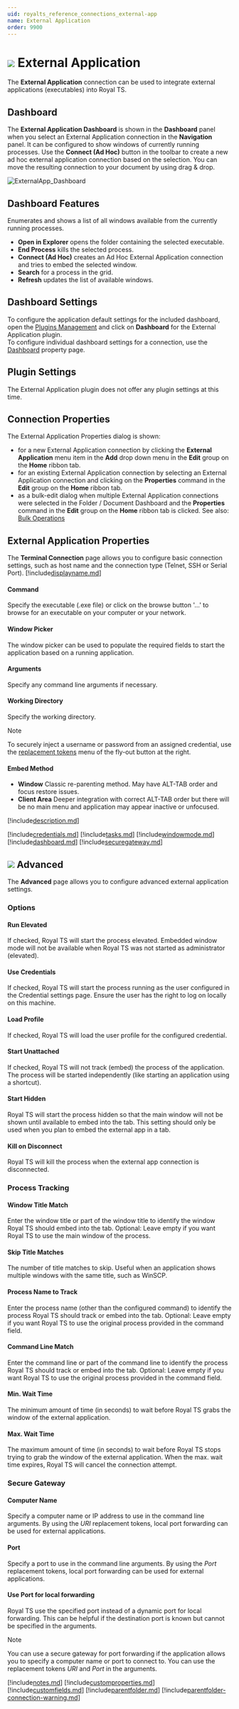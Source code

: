 ```yaml
---
uid: royalts_reference_connections_external-app
name: External Application
order: 9900
---
```


# ![](/r2021/images/RoyalTS/Plugins/Connections/ExternalApp/SVG_PluginIcon_32.svg#img_header) External Application
The **External Application** connection can be used to integrate external applications (executables) into Royal TS.

## Dashboard
The **External Application Dashboard** is shown in the **Dashboard** panel when you select an External Application connection in the **Navigation** panel. It can be configured to show windows of currently running processes. Use the **Connect (Ad Hoc)** button in the toolbar to create a new ad hoc external application connection based on the selection. You can move the resulting connection to your document by using drag & drop.

![ExternalApp_Dashboard](/r2021/images/RoyalTS/Plugins/Connections/ExternalApp/externalapp_dashboard.png)

## Dashboard Features
Enumerates and shows a list of all windows available from the currently running processes.

- **Open in Explorer** opens the folder containing the selected executable.
- **End Process** kills the selected process.
- **Connect (Ad Hoc)** creates an Ad Hoc External Application connection and tries to embed the selected window.
- **Search** for a process in the grid.
- **Refresh** updates the list of available windows.

## Dashboard Settings
To configure the application default settings for the included dashboard, open the [Plugins Management](xref:royalts_intro_plugins) and click on **Dashboard** for the External Application plugin.  
To configure individual dashboard settings for a connection, use the [Dashboard](#dashboard) property page.

## Plugin Settings
The External Application plugin does not offer any plugin settings at this time.

## Connection Properties
The External Application Properties dialog is shown:
- for a new External Application connection by clicking the **External Application** menu item in the **Add** drop down menu in the **Edit** group on the **Home** ribbon tab.
- for an existing External Application connection by selecting an External Application connection and clicking on the **Properties** command in the **Edit** group on the **Home** ribbon tab.
- as a bulk-edit dialog when multiple External Application connections were selected in the Folder / Document Dashboard and the **Properties** command in the **Edit** group on the **Home** ribbon tab is clicked. See also: [Bulk Operations](xref:royalts_tutorials_bulk)

## External Application Properties
The **Terminal Connection** page allows you to configure basic connection settings, such as host name and the connection type (Telnet, SSH or Serial Port).
[!include[displayname.md](~/royalts/_shared/displayname.md)]

#### Command
Specify the executable (.exe file) or click on the browse button '...' to browse for an executable on your computer or your network.

#### Window Picker
The window picker can be used to populate the required fields to start the application based on a running application.

#### Arguments
Specify any command line arguments if necessary.

#### Working Directory
Specify the working directory.

> [!Note]
> To securely inject a username or password from an assigned credential, use the [replacement tokens](xref:royalts_advanced_tokens) menu of the fly-out button at the right.

#### Embed Method

- **Window** Classic re-parenting method. May have ALT-TAB order and focus restore issues.
- **Client Area** Deeper integration with correct ALT-TAB order but there will be no main menu and application may appear inactive or unfocused.

[!include[description.md](~/royalts/_shared/description.md)]

[!include[credentials.md](~/royalts/_shared/credentials.md)]
[!include[tasks.md](~/royalts/_shared/tasks.md)]
[!include[windowmode.md](~/royalts/_shared/windowmode.md)]
[!include[dashboard.md](~/royalts/_shared/dashboard.md)]
[!include[securegateway.md](~/royalts/_shared/securegateway.md)]

## ![](/r2021/images/RoyalTS/Plugins/Connections/ExternalApp/SVG_PageAdvanced_32.svg#img_header) Advanced
The **Advanced** page allows you to configure advanced external application settings.

### Options
#### Run Elevated
If checked, Royal TS will start the process elevated. Embedded window mode will not be available when Royal TS was not started as administrator (elevated).

#### Use Credentials
If checked, Royal TS will start the process running as the user configured in the Credential settings page. Ensure the user has the right to log on locally on this machine.

#### Load Profile
If checked, Royal TS will load the user profile for the configured credential.

#### Start Unattached
If checked, Royal TS will not track (embed) the process of the application. The process will be started independently (like starting an application using a shortcut).

#### Start Hidden
Royal TS will start the process hidden so that the main window will not be shown until available to embed into the tab. This setting should only be used when you plan to embed the external app in a tab.

#### Kill on Disconnect
Royal TS will kill the process when the external app connection is disconnected.

### Process Tracking
#### Window Title Match
Enter the window title or part of the window title to identify the window Royal TS should embed into the tab. Optional: Leave empty if you want Royal TS to use the main window of the process.

#### Skip Title Matches
The number of title matches to skip. Useful when an application shows multiple windows with the same title, such as WinSCP.

#### Process Name to Track
Enter the process name (other than the configured command) to identify the process Royal TS should track or embed into the tab. Optional: Leave empty if you want Royal TS to use the original process provided in the command field.

#### Command Line Match
Enter the command line or part of the command line to identify the process Royal TS should track or embed into the tab. Optional: Leave empty if you want Royal TS to use the original process provided in the command field.

#### Min. Wait Time
The minimum amount of time (in seconds) to wait before Royal TS grabs the window of the external application.

#### Max. Wait Time
The maximum amount of time (in seconds) to wait before Royal TS stops trying to grab the window of the external application. When the max. wait time expires, Royal TS will cancel the connection attempt.

### Secure Gateway
#### Computer Name
Specify a computer name or IP address to use in the command line arguments. By using the $URI$ replacement tokens, local port forwarding can be used for external applications.

#### Port
Specify a port to use in the command line arguments. By using the $Port$ replacement tokens, local port forwarding can be used for external applications.

#### Use Port for local forwarding
Royal TS use the specified port instead of a dynamic port for local forwarding. This can be helpful if the destination port is known but cannot be specified in the arguments.

> [!Note]
> You can use a secure gateway for port forwarding if the application allows you to specify a computer name or port to connect to. You can use the replacement tokens $URI$ and $Port$ in the arguments.

[!include[notes.md](~/royalts/_shared/notes.md)]
[!include[customproperties.md](~/royalts/_shared/customproperties.md)]
[!include[customfields.md](~/royalts/_shared/customfields.md)]
[!include[parentfolder.md](~/royalts/_shared/parentfolder.md)]
[!include[parentfolder-connection-warning.md](~/royalts/_shared/parentfolder-connection-warning.md)]
